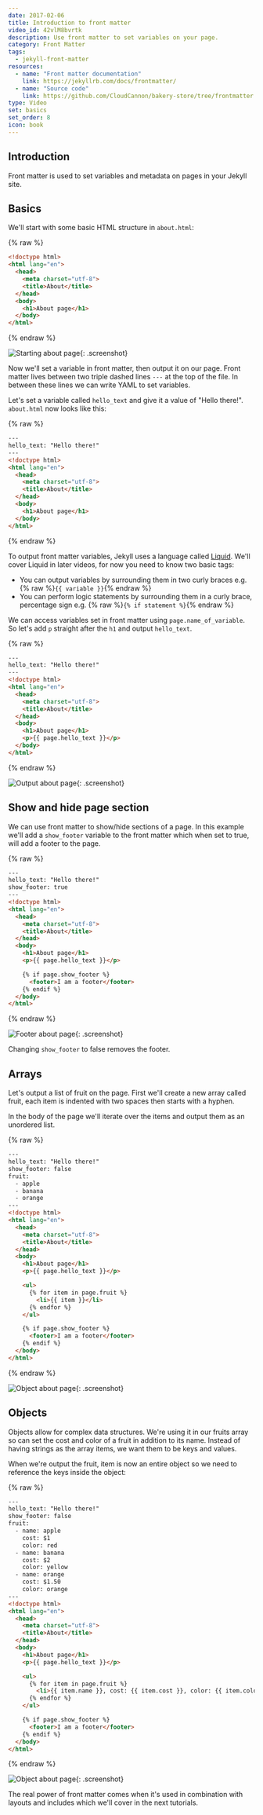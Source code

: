 ```yaml
---
date: 2017-02-06
title: Introduction to front matter
video_id: 42vlM8bvrtk
description: Use front matter to set variables on your page.
category: Front Matter
tags:
  - jekyll-front-matter
resources:
  - name: "Front matter documentation"
    link: https://jekyllrb.com/docs/frontmatter/
  - name: "Source code"
    link: https://github.com/CloudCannon/bakery-store/tree/frontmatter
type: Video
set: basics
set_order: 8
icon: book
---
```


## Introduction

Front matter is used to set variables and metadata on pages in your Jekyll site.

## Basics

We'll start with some basic HTML structure in `about.html`:

{% raw %}
~~~html
<!doctype html>
<html lang="en">
  <head>
    <meta charset="utf-8">
    <title>About</title>
  </head>
  <body>
    <h1>About page</h1>
  </body>
</html>
~~~
{% endraw %}

![Starting about page](/images/tutorials/front-matter/starting-about.png){: .screenshot}

Now we'll set a variable in front matter, then output it on our page. Front matter lives between two triple dashed lines `---` at the top of the file. In between these lines we can write YAML to set variables.

Let's set a variable called `hello_text` and give it a value of "Hello there!". `about.html` now looks like this:

{% raw %}
~~~html
---
hello_text: "Hello there!"
---
<!doctype html>
<html lang="en">
  <head>
    <meta charset="utf-8">
    <title>About</title>
  </head>
  <body>
    <h1>About page</h1>
  </body>
</html>
~~~
{% endraw %}

To output front matter variables, Jekyll uses a language called [Liquid](https://shopify.github.io/liquid/). We'll cover Liquid in later videos, for now you need to know two basic tags:

* You can output variables by surrounding them in two curly braces e.g. {% raw %}`{{ variable }}`{% endraw %}
* You can perform logic statements by surrounding them in a curly brace, percentage sign e.g. {% raw %}`{% if statement %}`{% endraw %}

We can access variables set in front matter using `page.name_of_variable`. So let's add `p` straight after the `h1` and output `hello_text`.

{% raw %}
~~~html
---
hello_text: "Hello there!"
---
<!doctype html>
<html lang="en">
  <head>
    <meta charset="utf-8">
    <title>About</title>
  </head>
  <body>
    <h1>About page</h1>
    <p>{{ page.hello_text }}</p>
  </body>
</html>
~~~
{% endraw %}

![Output about page](/images/tutorials/front-matter/output-about.png){: .screenshot}

## Show and hide page section

We can use front matter to show/hide sections of a page. In this example we'll add a `show_footer` variable to the front matter which when set to true, will add a footer to the page.

{% raw %}
~~~html
---
hello_text: "Hello there!"
show_footer: true
---
<!doctype html>
<html lang="en">
  <head>
    <meta charset="utf-8">
    <title>About</title>
  </head>
  <body>
    <h1>About page</h1>
    <p>{{ page.hello_text }}</p>

    {% if page.show_footer %}
      <footer>I am a footer</footer>
    {% endif %}
  </body>
</html>
~~~
{% endraw %}

![Footer about page](/images/tutorials/front-matter/footer-about.png){: .screenshot}

Changing `show_footer` to false removes the footer.

## Arrays

Let's output a list of fruit on the page. First we'll create a new array called fruit, each item is indented with two spaces then starts with a hyphen.

In the body of the page we'll iterate over the items and output them as an unordered list.

{% raw %}
~~~html
---
hello_text: "Hello there!"
show_footer: false
fruit:
  - apple
  - banana
  - orange
---
<!doctype html>
<html lang="en">
  <head>
    <meta charset="utf-8">
    <title>About</title>
  </head>
  <body>
    <h1>About page</h1>
    <p>{{ page.hello_text }}</p>

    <ul>
      {% for item in page.fruit %}
        <li>{{ item }}</li>
      {% endfor %}
    </ul>

    {% if page.show_footer %}
      <footer>I am a footer</footer>
    {% endif %}
  </body>
</html>
~~~
{% endraw %}

![Object about page](/images/tutorials/front-matter/array.png){: .screenshot}

## Objects

Objects allow for complex data structures. We're using it in our fruits array so can set the cost and color of a fruit in addition to its name. Instead of having strings as the array items, we want them to be keys and values.

When we're output the fruit, item is now an entire object so we need to reference the keys inside the object:

{% raw %}
~~~html
---
hello_text: "Hello there!"
show_footer: false
fruit:
  - name: apple
    cost: $1
    color: red
  - name: banana
    cost: $2
    color: yellow
  - name: orange
    cost: $1.50
    color: orange
---
<!doctype html>
<html lang="en">
  <head>
    <meta charset="utf-8">
    <title>About</title>
  </head>
  <body>
    <h1>About page</h1>
    <p>{{ page.hello_text }}</p>

    <ul>
      {% for item in page.fruit %}
        <li>{{ item.name }}, cost: {{ item.cost }}, color: {{ item.color }}</li>
      {% endfor %}
    </ul>

    {% if page.show_footer %}
      <footer>I am a footer</footer>
    {% endif %}
  </body>
</html>
~~~
{% endraw %}

![Object about page](/images/tutorials/front-matter/object-about.png){: .screenshot}

The real power of front matter comes when it's used in combination with layouts and includes which we'll cover in the next tutorials.
